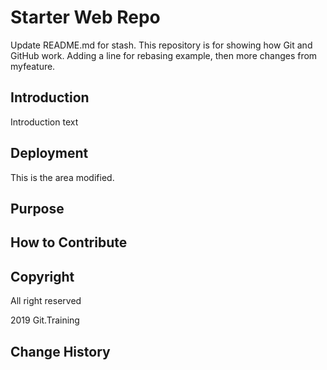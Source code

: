# Starter Web Repo

Update README.md for stash.
This repository is for showing how Git and GitHub work. Adding a line for rebasing example, then more changes from myfeature.

## Introduction
Introduction text

## Deployment
This is the area modified.
## Purpose

## How to Contribute

## Copyright
All right reserved

2019 Git.Training

## Change History
